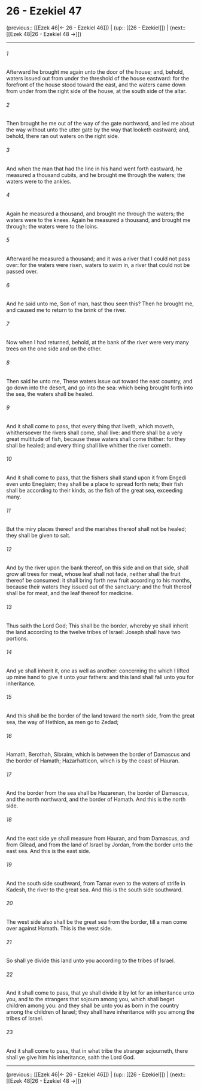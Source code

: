 # 26 - Ezekiel 47

(previous:: [[Ezek 46|← 26 - Ezekiel 46]]) | (up:: [[26 - Ezekiel]]) | (next:: [[Ezek 48|26 - Ezekiel 48 →]])

***


###### 1 
Afterward he brought me again unto the door of the house; and, behold, waters issued out from under the threshold of the house eastward: for the forefront of the house stood toward the east, and the waters came down from under from the right side of the house, at the south side of the altar. 

###### 2 
Then brought he me out of the way of the gate northward, and led me about the way without unto the utter gate by the way that looketh eastward; and, behold, there ran out waters on the right side. 

###### 3 
And when the man that had the line in his hand went forth eastward, he measured a thousand cubits, and he brought me through the waters; the waters were to the ankles. 

###### 4 
Again he measured a thousand, and brought me through the waters; the waters were to the knees. Again he measured a thousand, and brought me through; the waters were to the loins. 

###### 5 
Afterward he measured a thousand; and it was a river that I could not pass over: for the waters were risen, waters to swim in, a river that could not be passed over. 

###### 6 
And he said unto me, Son of man, hast thou seen this? Then he brought me, and caused me to return to the brink of the river. 

###### 7 
Now when I had returned, behold, at the bank of the river were very many trees on the one side and on the other. 

###### 8 
Then said he unto me, These waters issue out toward the east country, and go down into the desert, and go into the sea: which being brought forth into the sea, the waters shall be healed. 

###### 9 
And it shall come to pass, that every thing that liveth, which moveth, whithersoever the rivers shall come, shall live: and there shall be a very great multitude of fish, because these waters shall come thither: for they shall be healed; and every thing shall live whither the river cometh. 

###### 10 
And it shall come to pass, that the fishers shall stand upon it from Engedi even unto Eneglaim; they shall be a place to spread forth nets; their fish shall be according to their kinds, as the fish of the great sea, exceeding many. 

###### 11 
But the miry places thereof and the marishes thereof shall not be healed; they shall be given to salt. 

###### 12 
And by the river upon the bank thereof, on this side and on that side, shall grow all trees for meat, whose leaf shall not fade, neither shall the fruit thereof be consumed: it shall bring forth new fruit according to his months, because their waters they issued out of the sanctuary: and the fruit thereof shall be for meat, and the leaf thereof for medicine. 

###### 13 
Thus saith the Lord God; This shall be the border, whereby ye shall inherit the land according to the twelve tribes of Israel: Joseph shall have two portions. 

###### 14 
And ye shall inherit it, one as well as another: concerning the which I lifted up mine hand to give it unto your fathers: and this land shall fall unto you for inheritance. 

###### 15 
And this shall be the border of the land toward the north side, from the great sea, the way of Hethlon, as men go to Zedad; 

###### 16 
Hamath, Berothah, Sibraim, which is between the border of Damascus and the border of Hamath; Hazarhatticon, which is by the coast of Hauran. 

###### 17 
And the border from the sea shall be Hazarenan, the border of Damascus, and the north northward, and the border of Hamath. And this is the north side. 

###### 18 
And the east side ye shall measure from Hauran, and from Damascus, and from Gilead, and from the land of Israel by Jordan, from the border unto the east sea. And this is the east side. 

###### 19 
And the south side southward, from Tamar even to the waters of strife in Kadesh, the river to the great sea. And this is the south side southward. 

###### 20 
The west side also shall be the great sea from the border, till a man come over against Hamath. This is the west side. 

###### 21 
So shall ye divide this land unto you according to the tribes of Israel. 

###### 22 
And it shall come to pass, that ye shall divide it by lot for an inheritance unto you, and to the strangers that sojourn among you, which shall beget children among you: and they shall be unto you as born in the country among the children of Israel; they shall have inheritance with you among the tribes of Israel. 

###### 23 
And it shall come to pass, that in what tribe the stranger sojourneth, there shall ye give him his inheritance, saith the Lord God.

***

(previous:: [[Ezek 46|← 26 - Ezekiel 46]]) | (up:: [[26 - Ezekiel]]) | (next:: [[Ezek 48|26 - Ezekiel 48 →]])
